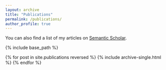 ```yaml
---
layout: archive
title: "Publications"
permalink: /publications/
author_profile: true
---
```


You can also find a list of my articles on <a href="https://www.semanticscholar.org/author/Nadav-Oved/1382650252?sort=pub-date">Semantic Scholar</a>.

{% include base_path %}

{% for post in site.publications reversed %}
  {% include archive-single.html %}
{% endfor %}
